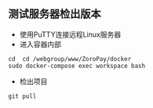 ## 测试服务器检出版本
- 使用PuTTY连接远程Linux服务器
- 进入容器内部
```
cd  cd /webgroup/www/ZoroPay/docker
sudo docker-compose exec workspace bash
```
- 检出项目

```
git pull
```




